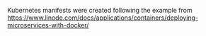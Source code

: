 Kubernetes manifests were created following the example from
https://www.linode.com/docs/applications/containers/deploying-microservices-with-docker/
